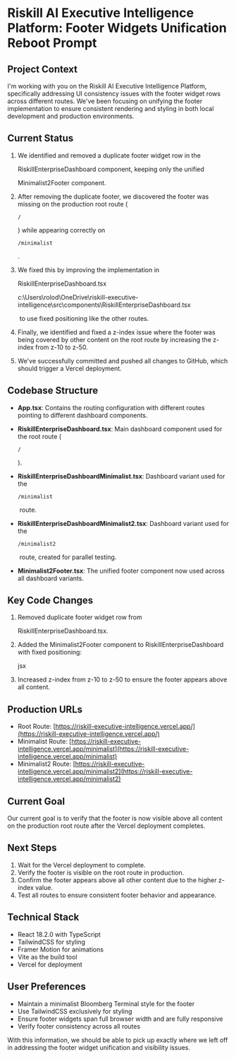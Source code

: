 # Riskill AI Executive Intelligence Platform: Footer Widgets Unification Reboot Prompt

## Project Context

I'm working with you on the Riskill AI Executive Intelligence Platform, specifically addressing UI consistency issues with the footer widget rows across different routes. We've been focusing on unifying the footer implementation to ensure consistent rendering and styling in both local development and production environments.

## Current Status

1. We identified and removed a duplicate footer widget row in the 
    
    RiskillEnterpriseDashboard component, keeping only the unified 
    
    Minimalist2Footer component.
2. After removing the duplicate footer, we discovered the footer was missing on the production root route (
    
    ```
    /
    ```
    
    ) while appearing correctly on 
    
    ```
    /minimalist
    ```
    
    .
3. We fixed this by improving the implementation in 
    
    RiskillEnterpriseDashboard.tsx
    
    c:\Users\rolod\OneDrive\riskill-executive-intelligence\src\components\RiskillEnterpriseDashboard.tsx
    
     to use fixed positioning like the other routes.
4. Finally, we identified and fixed a z-index issue where the footer was being covered by other content on the root route by increasing the z-index from z-10 to z-50.
5. We've successfully committed and pushed all changes to GitHub, which should trigger a Vercel deployment.

## Codebase Structure

- **App.tsx**: Contains the routing configuration with different routes pointing to different dashboard components.
- **RiskillEnterpriseDashboard.tsx**: Main dashboard component used for the root route (
    
    ```
    /
    ```
    
    ).
- **RiskillEnterpriseDashboardMinimalist.tsx**: Dashboard variant used for the 
    
    ```
    /minimalist
    ```
    
     route.
- **RiskillEnterpriseDashboardMinimalist2.tsx**: Dashboard variant used for the 
    
    ```
    /minimalist2
    ```
    
     route, created for parallel testing.
- **Minimalist2Footer.tsx**: The unified footer component now used across all dashboard variants.

## Key Code Changes

1. Removed duplicate footer widget row from 
    
    RiskillEnterpriseDashboard.tsx.
2. Added the Minimalist2Footer component to RiskillEnterpriseDashboard with fixed positioning:
    
    jsx
    
    <div className="fixed bottom-0 left-0 right-0 z-50">  
      <Minimalist2Footer />  
    </div>
    
3. Increased z-index from z-10 to z-50 to ensure the footer appears above all content.

## Production URLs

- Root Route: [https://riskill-executive-intelligence.vercel.app/](https://riskill-executive-intelligence.vercel.app/)
- Minimalist Route: [https://riskill-executive-intelligence.vercel.app/minimalist](https://riskill-executive-intelligence.vercel.app/minimalist)
- Minimalist2 Route: [https://riskill-executive-intelligence.vercel.app/minimalist2](https://riskill-executive-intelligence.vercel.app/minimalist2)

## Current Goal

Our current goal is to verify that the footer is now visible above all content on the production root route after the Vercel deployment completes.

## Next Steps

1. Wait for the Vercel deployment to complete.
2. Verify the footer is visible on the root route in production.
3. Confirm the footer appears above all other content due to the higher z-index value.
4. Test all routes to ensure consistent footer behavior and appearance.

## Technical Stack

- React 18.2.0 with TypeScript
- TailwindCSS for styling
- Framer Motion for animations
- Vite as the build tool
- Vercel for deployment

## User Preferences

- Maintain a minimalist Bloomberg Terminal style for the footer
- Use TailwindCSS exclusively for styling
- Ensure footer widgets span full browser width and are fully responsive
- Verify footer consistency across all routes

With this information, we should be able to pick up exactly where we left off in addressing the footer widget unification and visibility issues.